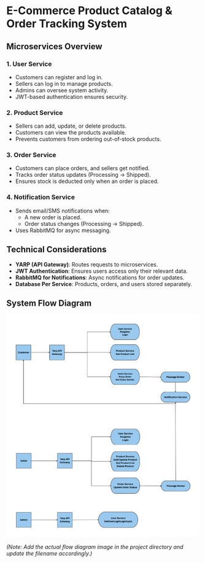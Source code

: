 # E-Commerce Product Catalog & Order Tracking System

## Microservices Overview

### 1. User Service
- Customers can register and log in.
- Sellers can log in to manage products.
- Admins can oversee system activity.
- JWT-based authentication ensures security.

### 2. Product Service
- Sellers can add, update, or delete products.
- Customers can view the products available.
- Prevents customers from ordering out-of-stock products.

### 3. Order Service
- Customers can place orders, and sellers get notified.
- Tracks order status updates (Processing → Shipped).
- Ensures stock is deducted only when an order is placed.

### 4. Notification Service
- Sends email/SMS notifications when:
  - A new order is placed.
  - Order status changes (Processing → Shipped).
- Uses RabbitMQ for async messaging.

## Technical Considerations
- **YARP (API Gateway)**: Routes requests to microservices.
- **JWT Authentication**: Ensures users access only their relevant data.
- **RabbitMQ for Notifications**: Async notifications for order updates.
- **Database Per Service**: Products, orders, and users stored separately.

## System Flow Diagram
![E-Commerce System Flow Diagram](ecommerce_flow_diagram.png)

*(Note: Add the actual flow diagram image in the project directory and update the filename accordingly.)*
